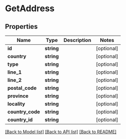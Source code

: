 # GetAddress

## Properties
Name | Type | Description | Notes
------------ | ------------- | ------------- | -------------
**id** | **string** |  | [optional] 
**country** | **string** |  | [optional] 
**type** | **string** |  | [optional] 
**line_1** | **string** |  | [optional] 
**line_2** | **string** |  | [optional] 
**postal_code** | **string** |  | [optional] 
**province** | **string** |  | [optional] 
**locality** | **string** |  | [optional] 
**country_code** | **string** |  | [optional] 
**country_id** | **string** |  | [optional] 

[[Back to Model list]](../README.md#documentation-for-models) [[Back to API list]](../README.md#documentation-for-api-endpoints) [[Back to README]](../README.md)


